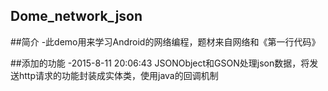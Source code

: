 ## Dome_network_json

##简介
-此demo用来学习Android的网络编程，题材来自网络和《第一行代码》

##添加的功能
-2015-8-11 20:06:43  JSONObject和GSON处理json数据，将发送http请求的功能封装成实体类，使用java的回调机制

